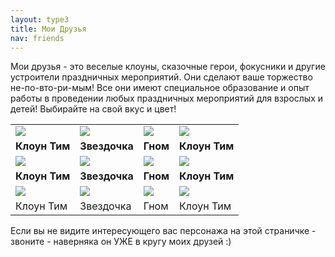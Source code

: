 ```yaml
---
layout: type3
title: Мои Друзья
nav: friends
---
```


<style type="text/css"> 
#text1 {HEIGHT: 80px; LEFT: 0px; POSITION: absolute; TOP: 50px;  hidden; WIDTH: 250px; Z-INDEX: 10} 
#text2 {HEIGHT: 80px; LEFT: 0px; POSITION: absolute; TOP: 50px;  hidden; WIDTH: 250px; Z-INDEX: 10} 
#text3 {HEIGHT: 80px; LEFT: 0px; POSITION: absolute; TOP: 50px;  hidden; WIDTH: 250px; Z-INDEX: 10} 
#text4 {HEIGHT: 80px; LEFT: 0px; POSITION: absolute; TOP: 50px;  hidden; WIDTH: 250px; Z-INDEX: 10} 
#text5 {HEIGHT: 80px; LEFT: 0px; POSITION: absolute; TOP: 50px;  hidden; WIDTH: 250px; Z-INDEX: 10} 
#text6 {HEIGHT: 80px; LEFT: 0px; POSITION: absolute; TOP: 50px;  hidden; WIDTH: 250px; Z-INDEX: 10} 
#text7 {HEIGHT: 80px; LEFT: 0px; POSITION: absolute; TOP: 50px;  hidden; WIDTH: 250px; Z-INDEX: 10} 
#text8 {HEIGHT: 80px; LEFT: 0px; POSITION: absolute; TOP: 50px;  hidden; WIDTH: 250px; Z-INDEX: 10} 
</style>

<p>Мои друзья - это веселые клоуны, сказочные герои, фокусники и другие устроители праздничных мероприятий. Они сделают ваше торжество не-по-вто-ри-мым! Все они имеют специальное образование и опыт работы в проведении любых праздничных мероприятий для взрослых и детей! Выбирайте на свой вкус и цвет!</p>
<p><center>
<table>
<tr>
<td><a href="javascript:alert('Смотрите подсказки по любому персонажу')" onmouseover="showhint('text1');" onmouseout="hidehint('text1');"><img src="../img/tim.jpg"></a></td>
<td><a href="javascript:alert('Смотрите  подсказки по любому персонажу')" onmouseover="showhint('text2');" onmouseout="hidehint('text2');"><img src="../img/zvezdochka.jpg"></a></td>
<td><a href="javascript:alert('Смотрите  подсказки по любому персонажу')" onmouseover="showhint('text3');" onmouseout="hidehint('text3');"><img src="../img/gnom.jpg"></a></td>
<td><a href="javascript:alert('Смотрите  подсказки по любому персонажу')" onmouseover="showhint('text4');" onmouseout="hidehint('text4');"><img src="../img/tim.jpg"></a></td></tr>
<tr><td> <b>Клоун Тим </b></td><td><b>Звездочка</b></td><td><b>Гном</b></td><td> <b>Клоун Тим</b> </td></tr>
<tr>
<td><a href="javascript:alert('Смотрите  подсказки по любому персонажу')" onmouseover="showhint('text5');" onmouseout="hidehint('text5');"><img src="../img/tim.jpg"></a></td>
<td><img src="../img/zvezdochka.jpg"></td><td><img src="../img/gnom.jpg"></td><td><img src="../img/tim.jpg"></td></tr>
<tr><td> <strong>Клоун Тим </strong></td><td><strong>Звездочка</strong></td><td><strong>Гном</strong></td><td> <strong>Клоун Тим </strong></td></tr>
<tr><td><img src="../img/tim.jpg"></td><td><img src="../img/zvezdochka.jpg"></td><td><img src="../img/gnom.jpg"></td><td><img src="../img/tim.jpg"></td></tr>
<tr><td> Клоун Тим </td><td>Звездочка</td><td>Гном</td><td> Клоун Тим </td></tr>
</table></center></p>

<p>Если вы не видите интересующего вас персонажа на этой страничке - звоните - наверняка он УЖЕ в кругу моих друзей :)</p>

<table cellspacing="0" id='text1' border="1" align="left" width="100%" cellpadding="5" style="HEIGHT: 80px; LEFT: 30%; TOP: 50px; WIDTH: 400px; display:none">
<tr><td bgcolor="#FFFFE1"><font size="-1"><span id=”.letter”>К</span >лоун - универсальный персонаж. Клоун может провести праздник для детей и взрослых любого возраста. В его арсенале все: игры и затеи, эстафеты, аквагрим, несложные фокусы, моделирование фигурок из воздушных шаров, мини-шоу мыльных пузырей. <br><br>&nbsp&nbspСтоимость 2-х часовой игровой программы с Клоуном, в которую включены аквагрим средней степени сложности, моделирование фигурок из воздушных шаров и мини-шоу мыльных пузырей, составляет 3500 рублей в пределах МКАД. В исключительных случаях (а в случае выезда за город - всегда) к стоимости заказа добавляется стоимость проезда до места проведения праздника и обратно.  </font></td></tr></table>
<table cellspacing="0" id='text2' border="1" align="left" width="100%" cellpadding="5" style="HEIGHT: 80px; LEFT: 35%; TOP: 30px; WIDTH: 600px; display:none">
<tr><td bgcolor="#FFFFE1"><font size="-1"> Пираты - персонажи характерные. Даже самый милый пират может быть не принят детьми до 5-6 лет, поэтому лучший возраст аудитории для пирата - дети от 6 до 10 лет. Для старших школьников пиратов так же можно приглашать, но уже для проведения массовых праздников (классных, школьных, командных). Вместе с пиратами дети будут соревноваться в силе и ловкости, искать сокровища Флинта, оспаривать титул "Гроза морей и океанов" или веселиться в иной, разработанной специально для вашего торжества, праздничной программе.  <br><br>&nbsp&nbspСтоимость 2-х часовой игровой программы с пиратом, в которую включены аквагрим средней степени сложности, моделирование фигурок из воздушных шаров и мини-шоу мыльных пузырей, составляет 3500 рублей в пределах МКАД. В исключительных случаях (а в случае выезда за город - всегда) к стоимости заказа добавляется стоимость проезда до места проведения праздника и обратно. Специально разработанная для вашего торжества праздничная программа оплачивается дополнительно (1000 рублей).</font>
</td></tr></table>
<table cellspacing="0" id='text3' border="1" align="left" width="100%" cellpadding="5" style="HEIGHT: 80px; LEFT: 40%; TOP: 50px; WIDTH: 300px; display:none">
<tr><td bgcolor="#ccffff"><font size="-1"><b>Привет. Я Гном!</b><br>
Гном оставит у Вашего ребенка самые незабываемые и яркие впечатления. Конкурсы, игры, легкий аквагрим, веселые эстафеты - все это уже включено в нашу игровую интерактивную программу. Для каждого ребенка подарок - игрушка из шара для моделирования. Также Вы можете пригласить на детский праздник вместе с клоуном Тимом какого-либо еще другого персонажа. Мероприятие проходит активно, смешно и весело.
Веселятся все!</font>
</td></tr></table>

<table cellspacing="0" id='text4' border="1" align="left" width="100%" cellpadding ="5" style="HEIGHT: 80px; LEFT: 45%; TOP: 50px; WIDTH: 300px; display:none">
<tr><td bgcolor="#FFFFE1"><font size="-1"><b>Привет. Я Тим!</b><br></font>
</td></tr></table>


<table cellspacing="0" id='text5' border="1" align="left" width="100%" cellpadding="5" style="HEIGHT: 80px; LEFT: 30%; TOP: 250px; WIDTH: 300px; display:none">
<tr><td bgcolor="#FFFFE1"><img src="../img/tim.jpg"></td><td bgcolor="#FFFFE1"><font size="-1"><b>Привет. Я Тим!</b></font><br><img src="../img/fire.gif"></td>
</tr></table>


<table cellspacing="0" id='text6' border="1" align="left" width="100%" cellpadding="5" style="HEIGHT: 80px; LEFT: 150px; TOP: 150px; WIDTH: 300px; display:none">
<tr><td bgcolor="#FFFFE1"><font size="-1"><b>Привет. Я Гном!</b><br>



 </font>
</td></tr></table>

<table cellspacing="0" id='text7' border="1" align="left" width="100%" cellpadding="5" style="HEIGHT: 80px; LEFT: 150px; TOP: 150px; WIDTH: 300px; display:none">
<tr><td bgcolor="#FFFFE1"><font size="-1"><b>Привет. Я Гном!</b><br>



 </font>
</td></tr></table>

<table cellspacing="0" id='text8' border="1" align="left" width="100%" cellpadding="5" style="HEIGHT: 80px; LEFT: 150px; TOP: 150px; WIDTH: 300px; display:none">
<tr><td bgcolor="#FFFFE1"><font size="-1"><b>Привет. Я Гном!</b><br>



</font>
</td></tr></table>

